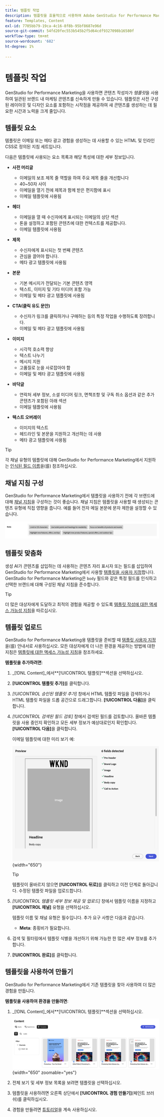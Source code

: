 ```yaml
---
title: 템플릿 작업
description: 템플릿을 효율적으로 사용하여 Adobe GenStudio for Performance Marketing에서 크리에이티브 프로세스를 간소화하는 방법에 대해 알아봅니다.
feature: Templates, Content
exl-id: 7705bb79-19ca-4c16-8f8b-95bf8687e96d
source-git-commit: 54fd20fec553b545b2f5d64cdf9327098b16580f
workflow-type: tm+mt
source-wordcount: '682'
ht-degree: 1%

---
```


# 템플릿 작업

GenStudio for Performance Marketing을 사용하면 콘텐츠 작성자가 _템플릿_&#x200B;을 사용하여 일관된 브랜드 내 마케팅 콘텐츠를 신속하게 만들 수 있습니다. 템플릿은 사전 구성된 레이아웃 및 디자인 요소를 포함하는 시작점을 제공하여 새 콘텐츠를 생성하는 데 필요한 시간과 노력을 크게 줄입니다.

## 템플릿 요소

템플릿은 이메일 또는 메타 광고 경험을 생성하는 데 사용할 수 있는 HTML 및 인라인 CSS로 정의된 지침 세트입니다.

다음은 템플릿에 사용되는 요소 목록과 해당 특성에 대한 세부 정보입니다.

- **사전 머리글**

   - 이메일의 보조 제목 줄 역할을 하여 주요 제목 줄을 개선합니다
   - 40~50자 사이
   - 이메일을 열기 전에 제목과 함께 받은 편지함에 표시
   - 이메일 템플릿에 사용됨

- **헤더**

   - 이메일을 열 때 수신자에게 표시되는 이메일의 상단 섹션
   - 톤을 설정하고 포함된 콘텐츠에 대한 컨텍스트를 제공합니다.
   - 이메일 템플릿에 사용됨

- **제목**

   - 수신자에게 표시되는 첫 번째 콘텐츠
   - 관심을 끌어야 합니다.
   - 메타 광고 템플릿에 사용됨

- **본문**

   - 기본 메시지가 전달되는 기본 콘텐츠 영역
   - 텍스트, 이미지 및 기타 미디어 포함 가능
   - 이메일 및 메타 광고 템플릿에 사용됨

- **CTA(클릭 유도 문안)**

   - 수신자가 링크를 클릭하거나 구매하는 등의 특정 작업을 수행하도록 장려합니다.
   - 이메일 및 메타 광고 템플릿에 사용됨

- **이미지**

   - 시각적 호소력 향상
   - 텍스트 나누기
   - 메시지 지원
   - 고품질로 눈을 사로잡아야 함
   - 이메일 및 메타 광고 템플릿에 사용됨

- **바닥글**

   - 연락처 세부 정보, 소셜 미디어 링크, 면책조항 및 구독 취소 옵션과 같은 추가 콘텐츠가 포함된 아래 섹션
   - 이메일 템플릿에 사용됨

- **텍스트 오버레이**

   - 이미지의 텍스트
   - 헤드라인 및 본문을 지원하고 개선하는 데 사용
   - 메타 광고 템플릿에 사용됨

>[!TIP]
>
>각 채널 유형의 템플릿에 대해 GenStudio for Performance Marketing에서 지원하는 [인식된 필드 이름](customize-template.md#recognized-field-names)을(를) 참조하십시오.

## 채널 지침 구성

GenStudio for Performance Marketing에서 템플릿을 사용하기 전에 각 브랜드에 대해 [채널 지침](../guidelines/brands.md#channel-guidelines)을 구성하는 것이 좋습니다. 채널 지침은 템플릿을 사용할 때 생성되는 콘텐츠 유형에 직접 영향을 줍니다. 예를 들어 전자 메일 본문에 문자 제한을 설정할 수 있습니다.

![본문 사양](/help/assets/channel-email-body.png)

## 템플릿 맞춤화

생성 AI가 콘텐츠를 삽입하는 데 사용하는 콘텐츠 자리 표시자 또는 필드를 삽입하여 GenStudio for Performance Marketing에서 사용할 [템플릿을 사용자 지정](customize-template.md)합니다. GenStudio for Performance Marketing은 `body` 필드와 같은 특정 필드를 인식하고 선택한 브랜드에 대해 구성된 채널 지침을 준수합니다.

>[!TIP]
>
>더 많은 대상자에게 도달하고 최적의 경험을 제공할 수 있도록 [템플릿 작성에 대한 액세스 가능성 지침](accessibility-for-templates.md)을 따르십시오.

## 템플릿 업로드

GenStudio for Performance Marketing용 템플릿을 준비할 때 [템플릿 사용자 지정](customize-template.md)을(를) 안내서로 사용하십시오. 모든 대상자에게 더 나은 환경을 제공하는 방법에 대한 지침은 [템플릿에 대한 액세스 가능성 지침](accessibility-for-templates.md)을 참조하세요.

**템플릿을 추가하려면**:

1. _[!DNL Content]_에서&#x200B;**[!UICONTROL 템플릿]**섹션을 선택하십시오.

1. **[!UICONTROL 템플릿 추가]**&#x200B;를 클릭합니다.

1. _[!UICONTROL 승인된 템플릿 추가]_ 창에서 HTML 템플릿 파일을 검색하거나 HTML 템플릿 파일을 드롭 공간으로 드래그합니다. **[!UICONTROL 다음]**&#x200B;을 클릭합니다.

1. _[!UICONTROL 검색된 필드 검토]_ 창에서 검색된 필드를 검토합니다. 올바른 템플릿을 사용 중인지 확인하고 모든 세부 정보가 예상대로인지 확인합니다. **[!UICONTROL 다음]**&#x200B;을 클릭합니다.

   이메일 템플릿에 대한 미리 보기 예:

   ![미리 보기 필드가 검색됨](../../assets/template-detected-fields.png){width="650"}

   >[!TIP]
   >
   >템플릿이 올바르지 않으면 **[!UICONTROL 뒤로]**&#x200B;를 클릭하고 이전 단계로 돌아갑니다. 수정된 템플릿 파일을 업로드합니다.

1. _[!UICONTROL 템플릿 세부 정보 제공 및 업로드]_ 창에서 템플릿 이름을 지정하고 **[!UICONTROL 채널]** 유형을 선택하십시오.

   템플릿 이름 및 채널 유형은 필수입니다. 추가 요구 사항은 다음과 같습니다.

   - **Meta**: 종횡비가 필요합니다.
   <!-- - **Display ads**: requires Dimensions -->

1. 검색 및 필터링에서 템플릿 식별을 개선하기 위해 가능한 한 많은 세부 정보를 추가합니다.

1. **[!UICONTROL 완료]**&#x200B;를 클릭합니다.

## 템플릿을 사용하여 만들기

GenStudio for Performance Marketing에서 기존 템플릿을 찾아 사용하여 더 많은 경험을 만듭니다.

**템플릿을 사용하여 환경을 만들려면**:

1. _[!DNL Content]_에서&#x200B;**[!UICONTROL 템플릿]**섹션을 선택하십시오.

   ![콘텐츠 템플릿 목록](../../assets/content-templates.png){width="650" zoomable="yes"}

1. 전체 보기 및 세부 정보 목록을 보려면 템플릿을 선택하십시오.

1. 템플릿을 사용하려면 오른쪽 상단에서 **[!UICONTROL 경험 만들기]**(페인트 브러쉬)를 클릭하십시오.

1. 경험을 만들려면 [튜토리얼](/help/tutorials/tutorials.md)을 계속 사용하십시오.
